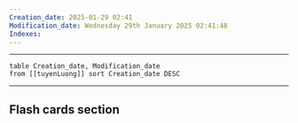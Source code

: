 ```yaml
---
Creation_date: 2025-01-29 02:41
Modification_date: Wednesday 29th January 2025 02:41:48
Indexes:
---
```


----

```dataview
table Creation_date, Modification_date
from [[tuyenLuong]] sort Creation_date DESC
```























---
## Flash cards section
